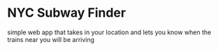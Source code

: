 NYC Subway Finder
=========
simple web app that takes in your location and lets you know when the trains near you will be arriving